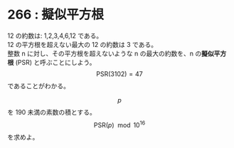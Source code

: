 # 266 : 擬似平方根

12 の約数は: 1,2,3,4,6,12 である。\
12 の平方根を超えない最大の 12 の約数は 3 である。\
整数 n に対し、その平方根を超えないような n の最大の約数を、n の**擬似平方根** (PSR) と呼ぶことにしよう。\
$$\textrm{PSR}(3102)=47$$であることがわかる。

$$p$$を 190 未満の素数の積とする。\
$$\textrm{PSR}(p) \mod 10^{16}$$を求めよ。
